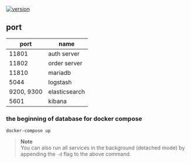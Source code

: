 [![version](https://img.shields.io/badge/springboot-2.7.16--SNAPSHOT-00bfb3?style=flat&logo=springboot)]()



## port

| port   | name |
|--------| --- |
| 11801  | auth server |
| 11802  | order server |
| 11810  | mariadb |
| 5044   | logstash |
| 9200, 9300 | elasticsearch |
| 5601  | kibana |



### the beginning of database for docker compose

```shell
docker-compose up
```

> **Note**  
> You can also run all services in the background (detached mode) by appending the `-d` flag to the above command.